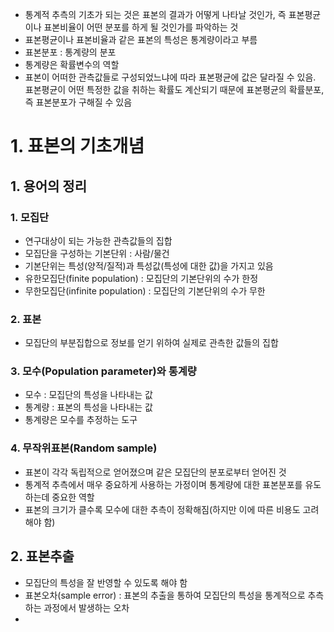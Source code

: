 - 통계적 추측의 기초가 되는 것은 표본의 결과가 어떻게 나타날 것인가, 즉 표본평균이나 표본비율이 어떤 분포를 하게 될 것인가를 파악하는 것
- 표본평균이나 표본비율과 같은 표본의 특성은 통계량이라고 부름
- 표본분포 : 통계량의 분포
- 통계량은 확률변수의 역할
- 표본이 어떠한 관측값들로 구성되었느냐에 따라 표본평균에 값은 달라질 수 있음. 표본평균이 어떤 특정한 값을 취하는 확률도 계산되기 때문에 표본평균의 확률분포, 즉 표본분포가 구해질 수 있음

# 1. 표본의 기초개념

## 1. 용어의 정리

### 1. 모집단
- 연구대상이 되는 가능한 관측값들의 집합
- 모집단을 구성하는 기본단위 : 사람/물건
- 기본단위는 특성(양적/질적)과 특성값(특성에 대한 값)을 가지고 있음
- 유한모집단(finite population) : 모집단의 기본단위의 수가 한정
- 무한모집단(infinite population) : 모집단의 기본단위의 수가 무한

### 2. 표본
- 모집단의 부분집합으로 정보를 얻기 위하여 실제로 관측한 값들의 집합

### 3. 모수(Population parameter)와 통계량
- 모수 : 모집단의 특성을 나타내는 값
- 통계량 : 표본의 특성을 나타내는 값
- 통계량은 모수를 추정하는 도구

### 4. 무작위표본(Random sample)
- 표본이 각각 독립적으로 얻어졌으며 같은 모집단의 분포로부터 얻어진 것
- 통계적 추측에서 매우 중요하게 사용하는 가정이며 통계량에 대한 표본분포를 유도하는데 중요한 역할
- 표본의 크기가 클수록 모수에 대한 추측이 정확해짐(하지만 이에 따른 비용도 고려해야 함)

## 2. 표본추출
- 모집단의 특성을 잘 반영할 수 있도록 해야 함
- 표본오차(sample error) : 표본의 추출을 통하여 모집단의 특성을 통계적으로 추측하는 과정에서 발생하는 오차
- 
